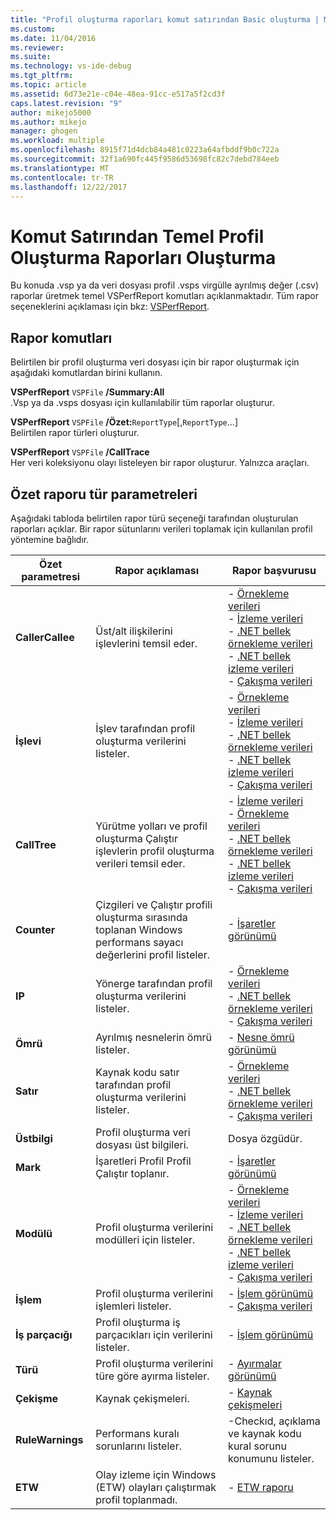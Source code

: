 ```yaml
---
title: "Profil oluşturma raporları komut satırından Basic oluşturma | Microsoft Docs"
ms.custom: 
ms.date: 11/04/2016
ms.reviewer: 
ms.suite: 
ms.technology: vs-ide-debug
ms.tgt_pltfrm: 
ms.topic: article
ms.assetid: 6d73e21e-c04e-48ea-91cc-e517a5f2cd3f
caps.latest.revision: "9"
author: mikejo5000
ms.author: mikejo
manager: ghogen
ms.workload: multiple
ms.openlocfilehash: 8915f71d4dcb84a481c0223a64afbddf9b0c722a
ms.sourcegitcommit: 32f1a690fc445f9586d53698fc82c7debd784eeb
ms.translationtype: MT
ms.contentlocale: tr-TR
ms.lasthandoff: 12/22/2017
---
```

# <a name="creating-basic-profiling-reports-from-the-command-line"></a>Komut Satırından Temel Profil Oluşturma Raporları Oluşturma
Bu konuda .vsp ya da veri dosyası profil .vsps virgülle ayrılmış değer (.csv) raporlar üretmek temel VSPerfReport komutları açıklanmaktadır. Tüm rapor seçeneklerini açıklaması için bkz: [VSPerfReport](../profiling/vsperfreport.md).  
  
## <a name="report-commands"></a>Rapor komutları  
 Belirtilen bir profil oluşturma veri dosyası için bir rapor oluşturmak için aşağıdaki komutlardan birini kullanın.  
  
 **VSPerfReport** `VSPFile` **/Summary:All**  
 .Vsp ya da .vsps dosyası için kullanılabilir tüm raporlar oluşturur.  
  
 **VSPerfReport** `VSPFile` **/Özet:**`ReportType`[,`ReportType`...]  
 Belirtilen rapor türleri oluşturur.  
  
 **VSPerfReport** `VSPFile` **/CallTrace**  
 Her veri koleksiyonu olayı listeleyen bir rapor oluşturur. Yalnızca araçları.  
  
## <a name="summary-report-type-parameters"></a>Özet raporu tür parametreleri  
 Aşağıdaki tabloda belirtilen rapor türü seçeneği tarafından oluşturulan raporları açıklar. Bir rapor sütunlarını verileri toplamak için kullanılan profil yöntemine bağlıdır.  
  
|Özet parametresi|Rapor açıklaması|Rapor başvurusu|  
|-----------------------|------------------------|----------------------|  
|**CallerCallee**|Üst/alt ilişkilerini işlevlerini temsil eder.|-   [Örnekleme verileri](../profiling/caller-callee-view-sampling-data.md)<br />-   [İzleme verileri](../profiling/caller-callee-view-instrumentation-data.md)<br />-   [.NET bellek örnekleme verileri](../profiling/caller-callee-view-dotnet-memory-sampling-data.md)<br />-   [.NET bellek izleme verileri](../profiling/caller-callee-view-net-memory-instrumentation-data.md)<br />-   [Çakışma verileri](../profiling/caller-callee-view-contention-data.md)|  
|**İşlevi**|İşlev tarafından profil oluşturma verilerini listeler.|-   [Örnekleme verileri](../profiling/functions-view-sampling-data.md)<br />-   [İzleme verileri](../profiling/functions-view-instrumentation-data.md)<br />-   [.NET bellek örnekleme verileri](../profiling/functions-view-dotnet-memory-sampling-data.md)<br />-   [.NET bellek izleme verileri](../profiling/functions-view-dotnet-memory-instrumentation-data.md)<br />-   [Çakışma verileri](../profiling/functions-view-contention-data.md)|  
|**CallTree**|Yürütme yolları ve profil oluşturma Çalıştır işlevlerin profil oluşturma verileri temsil eder.|-   [İzleme verileri](../profiling/call-tree-view-instrumentation-data.md)<br />-   [Örnekleme verileri](../profiling/call-tree-view-sampling-data.md)<br />-   [.NET bellek örnekleme verileri](../profiling/call-tree-view-dotnet-memory-sampling-data.md)<br />-   [.NET bellek izleme verileri](../profiling/call-tree-view-dotnet-memory-instrumentation-data.md)<br />-   [Çakışma verileri](../profiling/call-tree-view-contention-data.md)|  
|**Counter**|Çizgileri ve Çalıştır profili oluşturma sırasında toplanan Windows performans sayacı değerlerini profil listeler.|-   [İşaretler görünümü](../profiling/marks-view.md)|  
|**IP**|Yönerge tarafından profil oluşturma verilerini listeler.|-   [Örnekleme verileri](../profiling/instruction-pointers-ips-view-sampling-data.md)<br />-   [.NET bellek örnekleme verileri](../profiling/instruction-pointers-ips-view-dotnet-memory-sampling-data.md)<br />-   [Çakışma verileri](../profiling/instruction-pointers-ips-view-contention-data.md)|  
|**Ömrü**|Ayrılmış nesnelerin ömrü listeler.|-   [Nesne ömrü görünümü](../profiling/object-lifetime-view.md)|  
|**Satır**|Kaynak kodu satır tarafından profil oluşturma verilerini listeler.|-   [Örnekleme verileri](../profiling/lines-view-sampling-data.md)<br />-   [.NET bellek örnekleme verileri](../profiling/lines-view-dotnet-memory-sampling-data.md)<br />-   [Çakışma verileri](../profiling/lines-view-contention-data.md)|  
|**Üstbilgi**|Profil oluşturma veri dosyası üst bilgileri.|Dosya özgüdür.|  
|**Mark**|İşaretleri Profil Profil Çalıştır toplanır.|-   [İşaretler görünümü](../profiling/marks-view.md)|  
|**Modülü**|Profil oluşturma verilerini modülleri için listeler.|-   [Örnekleme verileri](../profiling/modules-view-sampling-data.md)<br />-   [İzleme verileri](../profiling/modules-view-instrumentation-data.md)<br />-   [.NET bellek örnekleme verileri](../profiling/modules-view-dotnet-memory-sampling-data.md)<br />-   [.NET bellek izleme verileri](../profiling/modules-view-dotnet-memory-instrumentation-data.md)<br />-   [Çakışma verileri](../profiling/modules-view-contention-data.md)|  
|**İşlem**|Profil oluşturma verilerini işlemleri listeler.|-   [İşlem görünümü](../profiling/process-view.md)<br />-   [Çakışma verileri](../profiling/process-view-contention-data.md)|  
|**İş parçacığı**|Profil oluşturma iş parçacıkları için verilerini listeler.|-   [İşlem görünümü](../profiling/process-view.md)|  
|**Türü**|Profil oluşturma verilerini türe göre ayırma listeler.|-   [Ayırmalar görünümü](../profiling/dotnet-memory-allocations-view.md)|  
|**Çekişme**|Kaynak çekişmeleri.|-   [Kaynak çekişmeleri](../profiling/resource-contentions-view-contention-data.md)|  
|**RuleWarnings**|Performans kuralı sorunlarını listeler.|-Checkıd, açıklama ve kaynak kodu kural sorunu konumunu listeler.|  
|**ETW**|Olay izleme için Windows (ETW) olayları çalıştırmak profil toplanmadı.|-   [ETW raporu](../profiling/event-tracing-for-windows-etw-report.md)|